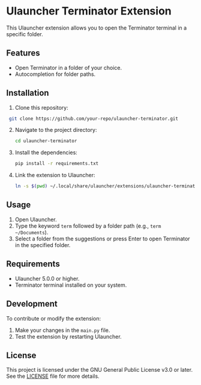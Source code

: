 # Ulauncher Terminator Extension

This Ulauncher extension allows you to open the Terminator terminal in a
specific folder.

## Features

- Open Terminator in a folder of your choice.
- Autocompletion for folder paths.

## Installation

1. Clone this repository:

  ```bash
   git clone https://github.com/your-repo/ulauncher-terminator.git
   ```

2. Navigate to the project directory:

   ```bash
   cd ulauncher-terminator
   ```

3. Install the dependencies:

   ```bash
   pip install -r requirements.txt
   ```

4. Link the extension to Ulauncher:

   ```bash
   ln -s $(pwd) ~/.local/share/ulauncher/extensions/ulauncher-terminator
   ```

## Usage

1. Open Ulauncher.
2. Type the keyword `term` followed by a folder path (e.g., `term
   ~/Documents`).
3. Select a folder from the suggestions or press Enter to open Terminator in
   the specified folder.

## Requirements

- Ulauncher 5.0.0 or higher.
- Terminator terminal installed on your system.

## Development

To contribute or modify the extension:

1. Make your changes in the `main.py` file.
2. Test the extension by restarting Ulauncher.

## License

This project is licensed under the GNU General Public License v3.0 or later.  
See the [LICENSE](LICENSE) file for more details.
